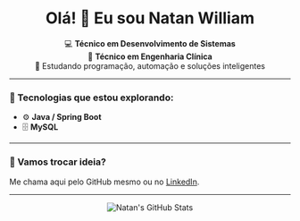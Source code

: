 <h1 align="center">Olá! 👋 Eu sou Natan William</h1>

<p align="center">
💻 <strong>Técnico em Desenvolvimento de Sistemas</strong> <br>
🔧 <strong>Técnico em Engenharia Clínica</strong> <br>
🧠 Estudando programação, automação e soluções inteligentes
</p>

---

### 🚀 Tecnologias que estou explorando:
  
- ⚙️ **Java / Spring Boot**  
- 🗄️ **MySQL**  

---

### 💬 Vamos trocar ideia?

Me chama aqui pelo GitHub mesmo ou no [LinkedIn](https://www.linkedin.com/in/natan-tech/). 

---

<p align="center">
  <img src="https://github-readme-stats.vercel.app/api?username=natanwss&show_icons=true&theme=tokyonight" alt="Natan's GitHub Stats" />
</p>
